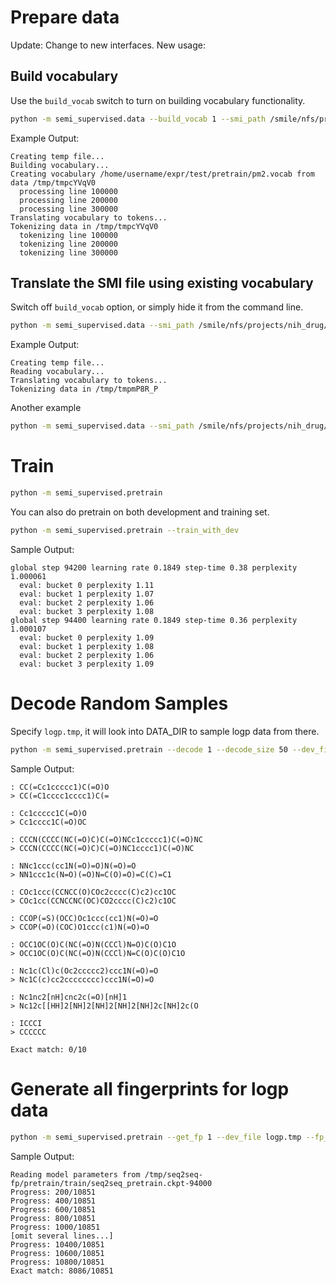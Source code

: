 # Prepare data

Update: Change to new interfaces. New usage:

## Build vocabulary

Use the `build_vocab` switch to turn on building vocabulary functionality.

```bash
python -m semi_supervised.data --build_vocab 1 --smi_path /smile/nfs/projects/nih_drug/data/pm2/pm2.smi --vocab_path ~/expr/test/pretrain/pm2.vocab --out_path ~/expr/test/pretrain/pm2.tokens
```

Example Output:
```
Creating temp file...
Building vocabulary...
Creating vocabulary /home/username/expr/test/pretrain/pm2.vocab from data /tmp/tmpcYVqV0
  processing line 100000
  processing line 200000
  processing line 300000
Translating vocabulary to tokens...
Tokenizing data in /tmp/tmpcYVqV0
  tokenizing line 100000
  tokenizing line 200000
  tokenizing line 300000
```

## Translate the SMI file using existing vocabulary

Switch off `build_vocab` option, or simply hide it from the command line.

```bash
python -m semi_supervised.data --smi_path /smile/nfs/projects/nih_drug/data/logp/logp.smi --vocab_path ~/expr/test/pretrain/pm2.vocab --out_path ~/expr/test/pretrain/logp.tokens
```

Example Output:
```
Creating temp file...
Reading vocabulary...
Translating vocabulary to tokens...
Tokenizing data in /tmp/tmpmP8R_P
```

Another example
```bash
python -m semi_supervised.data --smi_path /smile/nfs/projects/nih_drug/data/pm2/pm2_10k/pm2_10k.smi --tmp_path ~/expr/test/pretrain/pm2_10k.tmp --vocab_path ~/expr/test/pretrain/pm2.vocab --out_path ~/expr/test/pretrain/pm2_10k.tokens
```

# Train 

```bash
python -m semi_supervised.pretrain
```

You can also do pretrain on both development and training set.
```bash
python -m semi_supervised.pretrain --train_with_dev
```

Sample Output:

```
global step 94200 learning rate 0.1849 step-time 0.38 perplexity 1.000061
  eval: bucket 0 perplexity 1.11
  eval: bucket 1 perplexity 1.07
  eval: bucket 2 perplexity 1.06
  eval: bucket 3 perplexity 1.08
global step 94400 learning rate 0.1849 step-time 0.36 perplexity 1.000107
  eval: bucket 0 perplexity 1.09
  eval: bucket 1 perplexity 1.08
  eval: bucket 2 perplexity 1.06
  eval: bucket 3 perplexity 1.09
```

# Decode Random Samples

Specify `logp.tmp`, it will look into DATA_DIR to sample logp data from there.

```bash
python -m semi_supervised.pretrain --decode 1 --decode_size 50 --dev_file logp.tmp
```

Sample Output:

```
: CC(=Cc1ccccc1)C(=O)O
> CC(=C1cccc1cccc1)C(=

: Cc1ccccc1C(=O)O
> Cc1cccc1C(=O)OC

: CCCN(CCCC(NC(=O)C)C(=O)NCc1ccccc1)C(=O)NC
> CCCN(CCCC(NC(=O)C)C(=O)NC1cccc1)C(=O)NC

: NNc1ccc(cc1N(=O)=O)N(=O)=O
> NN1ccc1c(N=O)(=O)N=C(O)=O)=C(C)=C1

: COc1ccc(CCNCC(O)COc2cccc(C)c2)cc1OC
> COc1cc(CCNCCNC(OC)CO2cccc(C)c2)c1OC

: CCOP(=S)(OCC)Oc1ccc(cc1)N(=O)=O
> CCOP(=O)(COC)O1ccc(c1)N(=O)=O

: OCC1OC(O)C(NC(=O)N(CCCl)N=O)C(O)C1O
> OCC1OC(O)C(NC(=O)N(CCCl)N=C(O)C(O)C1O

: Nc1c(Cl)c(Oc2ccccc2)ccc1N(=O)=O
> Nc1C(c)cc2cccccccc)ccc1N(=O)=O

: Nc1nc2[nH]cnc2c(=O)[nH]1
> Nc12c[[HH]2[NH]2[NH]2[NH]2[NH]2c[NH]2c(O

: ICCCI
> CCCCCC

Exact match: 0/10
```

# Generate all fingerprints for logp data

```bash
python -m semi_supervised.pretrain --get_fp 1 --dev_file logp.tmp --fp_file logp.fp
```

Sample Output:

```
Reading model parameters from /tmp/seq2seq-fp/pretrain/train/seq2seq_pretrain.ckpt-94000
Progress: 200/10851
Progress: 400/10851
Progress: 600/10851
Progress: 800/10851
Progress: 1000/10851
[omit several lines...]
Progress: 10400/10851
Progress: 10600/10851
Progress: 10800/10851
Exact match: 8086/10851
```